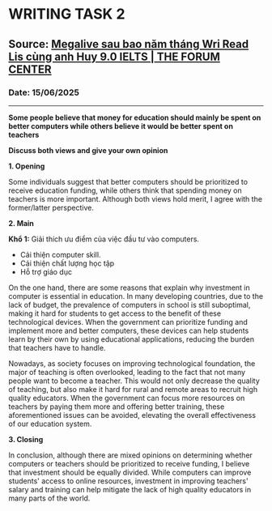 # WRITING TASK 2

## Source: [Megalive sau bao năm tháng Wri Read Lis cùng anh Huy 9.0 IELTS | THE FORUM CENTER](https://www.youtube.com/watch?v=MWaJpMbu3-4)

### Date: 15/06/2025
---

**Some people believe that money for education should mainly be spent on better computers while others believe it would be better spent on teachers**

**Discuss both views and give your own opinion**

**1. Opening**

Some individuals suggest that better computers should be prioritized to receive education funding, while others think that spending money on teachers is more important. Although both views hold merit, I agree with the former/latter perspective.

**2. Main**

**Khổ 1:** Giải thích ưu điểm của việc đầu tư vào computers.
- Cải thiện computer skill.
- Cải thiện chất lượng học tập
- Hỗ trợ giáo dục

On the one hand, there are some reasons that explain why investment in computer is essential in education. In many developing countries, due to the lack of budget, the prevalence of computers in school is still suboptimal, making it hard for students to get access to the benefit of these technological devices. When the government can prioritize funding and implement more and better computers, these devices can help students learn by their own by using educational applications, reducing the burden that teachers have to handle. 

Nowadays, as society focuses on improving technological foundation, the major of teaching is often overlooked, leading to the fact that not many people want to become a teacher. This would not only decrease the quality of teaching, but also make it hard for rural and remote areas to recruit high quality educators. When the government can focus more resources on teachers by paying them more and offering better training, these aforementioned issues can be avoided, elevating the overall effectiveness of our education system.

**3. Closing**

In conclusion, although there are mixed opinions on determining whether computers or teachers should be prioritized to receive funding, I believe that investment should be equally divided. While computers can improve students' access to online resources, investment in improving teachers' salary and training can help mitigate the lack of high quality educators in many parts of the world.

